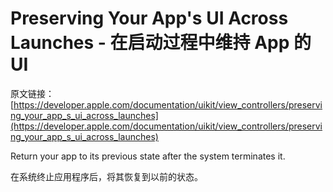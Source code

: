 # Preserving Your App's UI Across Launches - 在启动过程中维持 App 的UI

原文链接：[https://developer.apple.com/documentation/uikit/view_controllers/preserving_your_app_s_ui_across_launches](https://developer.apple.com/documentation/uikit/view_controllers/preserving_your_app_s_ui_across_launches)

Return your app to its previous state after the system terminates it.

在系统终止应用程序后，将其恢复到以前的状态。
